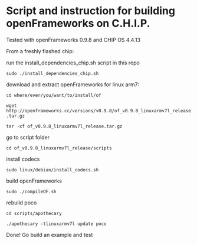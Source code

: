 # Script and instruction for building openFrameworks on C.H.I.P.
Tested with openFrameworks 0.9.8 and CHIP OS 4.4.13

From a freshly flashed chip:

run the install_dependencies_chip.sh script in this repo

`sudo ./install_dependencies_chip.sh`


download and extract openFrameworks for linux arm7:

`cd where/ever/you/want/to/install/of`

`wget http://openframeworks.cc/versions/v0.9.8/of_v0.9.8_linuxarmv7l_release.tar.gz`

`tar -xf of_v0.9.8_linuxarmv7l_release.tar.gz`


go to script folder 

`cd of_v0.9.8_linuxarmv7l_release/scripts`


install codecs 

`sudo linux/debian/install_codecs.sh`


build openFrameworks 

`sudo ./compileOF.sh`


rebuild poco 

`cd scripts/apothecary`

`./apothecary -tlinuxarmv7l update poco`


Done! Go build an example and test
